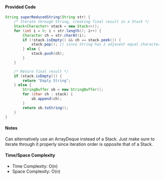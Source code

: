#### Provided Code

```java
String superReducedString(String str) {
    /* Iterate through String, creating final result in a Stack */
    Stack<Character> stack = new Stack<>();
    for (int i = 0; i < str.length(); i++) {
        Character ch = str.charAt(i);
        if (!stack.isEmpty() && ch == stack.peek()) {
            stack.pop(); // since String has 2 adjacent equal characters
        } else {
            stack.push(ch);
        }
    }

    /* Return final result */
    if (stack.isEmpty()) {
        return "Empty String";
    } else {
        StringBuffer sb = new StringBuffer();
        for (char ch : stack) {
            sb.append(ch);
        }
        return sb.toString();
    }
}
```

#### Notes

Can alternatively use an ArrayDeque instead of a Stack. Just make sure to iterate through it properly since iteration order is opposite that of a Stack.

#### Time/Space Complexity

- Time Complexity: O(n)
- Space Complexity: O(n)
